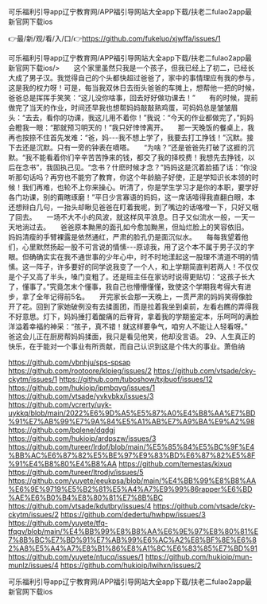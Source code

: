 可乐福利引导app辽宁教育网/APP福引导网站大全app下载/扶老二fulao2app最新官网下载ios

👉最/新/观/看/入/口/👉https://github.com/fukeluo/xjwffa/issues/1

可乐福利引导app辽宁教育网/APP福引导网站大全app下载/扶老二fulao2app最新官网下载ios/>　　这个家里虽然只我是一个孩子，但我已经上了初二，已经长大成了男子汉。我觉得自己的个头都快超过爸爸了，家中的事情理应有我的参与，这是我的权力呀！可是，每当我双休日去街头爸爸的车摊上，想帮他一把的时候，爸爸总是挥挥手笑笑：“这儿没你啥事，回去好好做功课去！”　　有的时候，提前做完了当天的作业，时间还早我也想帮妈妈敲敲熟鸡蛋，可妈妈总是皱皱眉头：“去去，看你的功课，我这儿用不着你！”我说：“今天的作业都做完了，”妈妈会瞪我一眼：“那就预习明天的！”我只好悻悻离开。　　那一天晚饭的餐桌上，我再也按捺不住首先发难：“爸，妈---我不想上学了，我要去打工挣钱！”沉默。接下去还是沉默。只有一旁的钟表在嘀嗒。　　“为啥？”还是爸爸先打破了这捱的沉默。“我不能看着你们辛辛苦苦挣来的钱，都交了我的择校费！我想先去挣钱，以后在念书”，我固执己见。“念书？什麽时候才念？”妈妈这是沉着脸插了话：“你没听那句话吗？再穷也不能穷了教育，你这个年龄脑子好使，正是学知识长本领的时候！我们再难，也轮不上你来操心。听清了，你是学生学习才是你的本职，要学好各门功课，别的甭瞎琢磨！”平日少言寡语的妈妈，这一席话噎得我直翻白眼，本还想辩白几句，一抬头却瞅见爸爸在盯着我呢，到了嘴边的话咯噔一下，只好又咽了回去。　　一场不大不小的风波，就这样风平浪息。日子又似流水一般，一天一天地淌过去。　　爸爸原本黝黑的面孔如今愈加黝黑，但灿烂脸上的笑容依旧。　　妈妈清瘦的手臂裸露是依然通红，严肃的脸孔仍是面沉似水。　　每每我望着他们，心里默然扬起一股不可言说的情愫---原谅我，用了这个本不属于男子汉的字眼。但确确实实在我不通世事的少年心中，时不时地漾起这一股理不清道不明的情愫。这一阵子，许多要好的同学说我变了一个人，和上学期简直判若两人！不仅仅是个子又高了半头，嗓门变粗了。还是班主任在家访时说得更贴切：“这孩子长大了，懂事了。”究竟怎末个懂事，我自己也懵懵懂懂，致使这个学期我考得大有进步，拿了全年记得前5名。　　开完家长会那一天晚上，一贯严肃的妈妈笑得像脸开了花。回到了家她破例没有去揉面团，而是拉着我坐到桌前，左看右瞧的弄得我不好意思。灯下，妈妈捶打着酸痛的后脊背，拿着我的学期鉴定本，乐呵呵的满脸洋溢着幸福的神采：“孩子，真不错！就这样要争气，咱穷人不能让人轻看呀。”　　爸这会儿正在厨房帮妈妈揉面，我只是看见他笑，他却没言语。
		29、人生真正的快乐，在于能对一个事业有所贡献，而自己认识到这是个伟大的事业。萧伯纳


https://github.com/vbnhju/sps-spsap
https://github.com/rootoore/kloieg/issues/2
https://github.com/vtsade/cky-ckytm/issues/1
https://github.com/tuboshow/txjbuof/issues/12
https://github.com/hukioip/ipmbqyg/issues/1
https://github.com/vtsade/yvkvbkx/issues/3
https://github.com/vcrerty/uyk-uykkq/blob/main/2022%E6%9D%A5%E5%87%A0%E4%B8%AA%E7%BD%91%E7%AB%99%E7%9A%84%E5%A1%AB%E7%A9%BA%E9%A2%98
https://github.com/bqlene/dqdgj
https://github.com/hukioip/ardpszw/issues/3
https://github.com/tureer/lrdof/blob/main/%E5%85%84%E5%BC%9F%E4%BB%AC%E6%87%82%E5%BE%97%E9%83%BD%E6%87%82%E5%8F%91%E4%B8%80%E4%B8%AA
https://github.com/temestas/kixuq
https://github.com/tureer/ltrodjv/issues/5
https://github.com/yuyete/eeukpsa/blob/main/%E4%BB%99%E8%B8%AA%E6%9E%9719%E5%B2%81%E5%A4%A7%E9%99%86rapper%E6%BD%AE%E6%B0%B4%E8%80%81%E7%8B%BC
https://github.com/vtsade/kdutbry/issues/4
https://github.com/vtsade/cky-ckytm/issues/2
https://github.com/dedertu/hwhpw/issues/3
https://github.com/yuyete/tfq-tfqgv/blob/main/%E4%BB%99%E8%B8%AA%E6%9E%97%E8%80%81%E7%8B%BC%E7%BD%91%E7%AB%99%E6%AC%A2%E8%BF%8E%E6%82%A8%E5%A4%A7%E8%B1%86%E8%A1%8C%E6%83%85%E7%BD%91
https://github.com/yuyete/ntucq/issues/1
https://github.com/hukioip/mun-munlz/issues/4
https://github.com/hukioip/lwihxn/issues/2

可乐福利引导app辽宁教育网/APP福引导网站大全app下载/扶老二fulao2app最新官网下载ios
